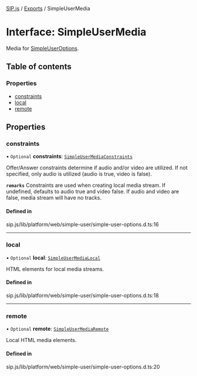 [SIP.js](../README.md) / [Exports](../modules.md) / SimpleUserMedia

# Interface: SimpleUserMedia

Media for [SimpleUserOptions](SimpleUserOptions.md).

## Table of contents

### Properties

- [constraints](SimpleUserMedia.md#constraints)
- [local](SimpleUserMedia.md#local)
- [remote](SimpleUserMedia.md#remote)

## Properties

### constraints

• `Optional` **constraints**: [`SimpleUserMediaConstraints`](SimpleUserMediaConstraints.md)

Offer/Answer constraints determine if audio and/or video are utilized.
If not specified, only audio is utilized (audio is true, video is false).

**`remarks`**
Constraints are used when creating local media stream.
If undefined, defaults to audio true and video false.
If audio and video are false, media stream will have no tracks.

#### Defined in

sip.js/lib/platform/web/simple-user/simple-user-options.d.ts:16

___

### local

• `Optional` **local**: [`SimpleUserMediaLocal`](SimpleUserMediaLocal.md)

HTML elements for local media streams.

#### Defined in

sip.js/lib/platform/web/simple-user/simple-user-options.d.ts:18

___

### remote

• `Optional` **remote**: [`SimpleUserMediaRemote`](SimpleUserMediaRemote.md)

Local HTML media elements.

#### Defined in

sip.js/lib/platform/web/simple-user/simple-user-options.d.ts:20
